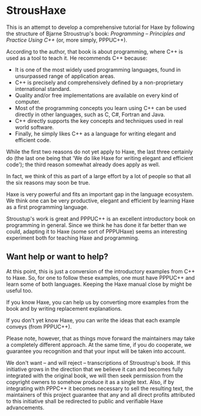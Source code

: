 StrousHaxe
==========

This is an attempt to develop a comprehensive tutorial for Haxe by following the structure of Bjarne Stroustrup's book: *Programming – Principles and Practice Using C++* (or, more simply, PPPUC++).

According to the author, that book is about programming, where C++ is used as a tool to teach it.
He recommends C++ because:

 - It is one of the most widely used programming languages, found in unsurpassed range of application areas.
 - C++ is precisely and comprehensively defined by a non-proprietary international standard.
 - Quality and/or free implementations are available on every kind of computer.
 - Most of the programming concepts you learn using C++ can be used directly in other languages, such as C, C#, Fortran and Java.
 - C++ directly supports the key concepts and techniques used in real world software.
 - Finally, he simply likes C++ as a language for writing elegant and efficient code.

While the first two reasons do not yet apply to Haxe, the last three certainly do (the last one being that 'We do like Haxe for writing elegant and efficient code'); the third reason somewhat already does apply as well.

In fact, we think of this as part of a large effort by a lot of people so that all the six reasons may soon be true.

Haxe is very powerful and fits an important gap in the language ecosystem.
We think one can be very productive, elegant and efficient by learning Haxe as a first programming language.

Stroustup's work is great and PPPUC++ is an excellent introductory book on programming in general.
Since we think he has done it far better than we could, adapting it to Haxe (some sort of PPPUHaxe) seems an interesting experiment both for teaching Haxe and programming.

Want help or want to help?
--------------------------

At this point, this is just a conversion of the introductory examples from C++ to Haxe.
So, for one to follow these examples, one must have PPPUC++ and learn some of both languages.
Keeping the Haxe manual close by might be useful too.

If you know Haxe, you can help us by converting more examples from the book and by writing replacement explanations.

If you don't yet know Haxe, you can write the ideas that each example conveys (from PPPUC++).

Please note, however, that as things move forward the maintainers may take a completely different approach.
At the same time, if you do cooperate, we guarantee you recognition and that your input will be taken into account.

We don't want – and will reject – transcriptions of Stroustrup's book.
If this initiative grows in the direction that we believe it can and becomes fully integrated with the original book, we will then seek permission from the copyright owners to somehow produce it as a single text.
Also, if by integrating with PPPC++ it becomes necessary to sell the resulting text, the maintainers of this project guarantee that any and all direct profits attributed to this initiative shall be redirected to public and verifiable Haxe advancements.

